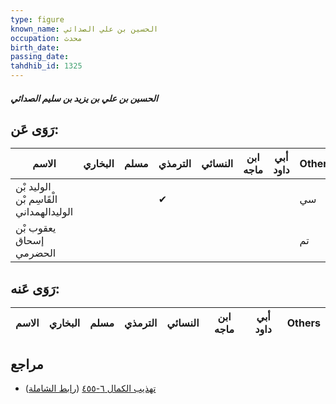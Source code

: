 ```yaml
---
type: figure
known_name: الحسين بن علي الصدائي
occupation: محدث
birth_date:
passing_date:
tahdhib_id: 1325
---
```

##### الحسين بن علي بن يزيد بن سليم الصدائي

## رَوَى عَن:
| الاسم                                   | البخاري | مسلم | الترمذي | النسائي | ابن ماجه | أبي داود | Others |
| --------------------------------------- | ------- | ---- | ------- | ------- | -------- | -------- | ------ |
| الوليد بْن الْقَاسِم بْن الوليدالهمداني |         |      | ✔       |         |          |          | سي     |
| يعقوب بْن إسحاق الحضرمي                 |         |      |         |         |          |          | تم     |
## رَوَى عَنه:
| الاسم | البخاري | مسلم | الترمذي | النسائي | ابن ماجه | أبي داود | Others |
| ----- | ------- | ---- | ------- | ------- | -------- | -------- | ------ |
## مراجع
- [تهذيب الكمال ٦-٤٥٥](obsidian://open?vault=Tahdhib-al-Kamal&file=Figures/١٣٢٥-الحسين%20بن%20علي%20بن%20يزيد%20بن%20سليم%20الصدائي) ([رابط الشاملة](https://shamela.ws/book/3722/3119))
